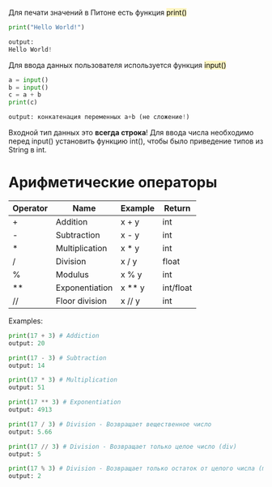 Для печати значений в Питоне есть функция <mark style="background: #FFF3A3A6;">print()</mark> 
~~~python
print("Hello World!")

output:
Hello World!
~~~

Для ввода данных пользователя используется функция <mark style="background: #FFF3A3A6;">input()</mark> 
~~~python
a = input()
b = input()
c = a + b
print(c)

output: конкатенация переменных a+b (не сложение!)

~~~

Входной тип данных это **всегда строка**!
Для ввода числа необходимо перед input() установить функцию int(), чтобы было приведение типов из String в int.
# Арифметические операторы

| Operator | Name           | Example |Return|
| -------- | -------------- | ------- | ---- |
| +        | Addition       | x + y   | int  |
| -        | Subtraction    | x - y   | int  |
| *        | Multiplication | x * y   | int  |
| /        | Division       | x / y   | float|
| %        | Modulus        | x % y   | int  |
| **       | Exponentiation | x ** y  | int/float |
| //       | Floor division | x // y  | int |

Examples:
~~~python
print(17 + 3) # Addiction
output: 20

print(17 - 3) # Subtraction
output: 14

print(17 * 3) # Multiplication
output: 51

print(17 ** 3) # Exponentiation
output: 4913

print(17 / 3) # Division - Возвращает вещественное число
output: 5.66

print(17 // 3) # Division - Возвращает только целое число (div)
output: 5

print(17 % 3) # Division - Возвращает только остаток от целого числа (mod)
output: 2
~~~

